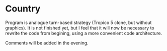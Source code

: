 # Country

Program is analogue turn-based strategy (Tropico 5 clone, but without graphics). It is not finished yet, but I feel that it will now be necessary to rewrite the code from begining, using a more convenient code architecture.


Comments will be added in the evening.
